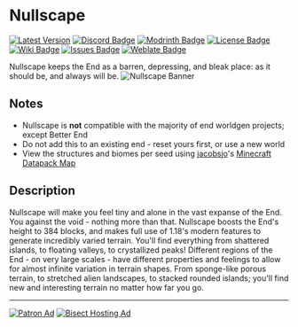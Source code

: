 # Nullscape
[![Latest Version](https://img.shields.io/github/v/release/Stardust-Labs-MC/Nullscape?color=blueviolet&logo=github "View latest release")](https://github.com/Stardust-Labs-MC/Nullscape/releases) [![Discord Badge](https://img.shields.io/discord/738046951236567162?color=blue&logo=discord "Join our Discord Server")](https://discord.gg/stardustlabs) [![Modrinth Badge](https://img.shields.io/modrinth/dt/nullscape?label=Modrinth&logo=modrinth "View our Modrinth page")](https://modrinth.com/mod/nullscape) [![License Badge](https://img.shields.io/badge/license-Stardust_Labs-green "View the Stardust Labs License")](https://github.com/Stardust-Labs-MC/license) [![Wiki Badge](https://img.shields.io/badge/wiki-Miraheze-yellow "View our Wiki")](https://discord.gg/stardustlabs) [![Issues Badge](https://img.shields.io/github/issues/Stardust-Labs-MC/Nullscape?color=orange&logo=github "View or open an issue")](https://github.com/Stardust-Labs-MC/Nullscape/issues) [![Weblate Badge](https://img.shields.io/weblate/progress/stardust-labs?server=https%3A%2F%2Fweblate.catter.dev&logo=weblate "Translate here")](https://weblate.catter.dev/projects/stardust-labs)

Nullscape keeps the End as a barren, depressing, and bleak place: as it should be, and always will be.
![Nullscape Banner](https://user-images.githubusercontent.com/63272345/224808975-6d3866c1-a968-4fa1-a1c1-6d9318e42ed9.png)
## Notes
- Nullscape is **not** compatible with the majority of end worldgen projects; except Better End
- Do not add this to an existing end - reset yours first, or use a new world
- View the structures and biomes per seed using [jacobsjo](https://github.com/jacobsjo)'s [Minecraft Datapack Map](https://map.jacobsjo.eu/)

## Description
Nullscape will make you feel tiny and alone in the vast expanse of the End. You against the void - nothing more than that.
Nullscape boosts the End's height to 384 blocks, and makes full use of 1.18's modern features to generate incredibly varied terrain. You'll find everything from shattered islands, to floating valleys, to crystallized peaks! Different regions of the End - on very large scales - have different properties and feelings to allow for almost infinite variation in terrain shapes. From sponge-like porous terrain, to stretched alien landscapes, to stacked rounded islands; you'll find new and interesting terrain no matter how far you go.
__ __
[![Patron Ad](https://user-images.githubusercontent.com/63272345/224786738-7baefaf8-267f-41b6-8ac5-53cc4bd5707e.png "Join our Patreon!")](https://www.patreon.com/stardustlabs)
[![Bisect Hosting Ad](https://user-images.githubusercontent.com/63272345/224786219-f87f21d2-fb51-4d78-82df-a16e83fe25c9.png "Use code STARDUST")](https://www.bisecthosting.com/stardust)
